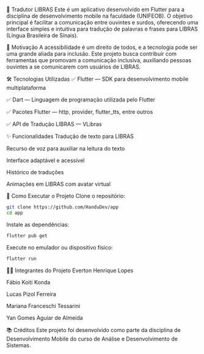 📱 Tradutor LIBRAS
Este é um aplicativo desenvolvido em Flutter para a disciplina de desenvolvimento mobile na faculdade (UNIFEOB). O objetivo principal é facilitar a comunicação entre ouvintes e surdos, oferecendo uma interface simples e intuitiva para tradução de palavras e frases para LIBRAS (Língua Brasileira de Sinais).

🧠 Motivação
A acessibilidade é um direito de todos, e a tecnologia pode ser uma grande aliada para inclusão. Este projeto busca contribuir com ferramentas que promovam a comunicação inclusiva, auxiliando pessoas ouvintes a se comunicarem com usuários de LIBRAS.

🛠️ Tecnologias Utilizadas
✅ Flutter — SDK para desenvolvimento mobile multiplataforma

✅ Dart — Linguagem de programação utilizada pelo Flutter

✅ Pacotes Flutter — http, provider, flutter_tts, entre outros

✅ API de Tradução LIBRAS — VLibras

✨ Funcionalidades
Tradução de texto para LIBRAS

Recurso de voz para auxiliar na leitura do texto

Interface adaptável e acessível

Histórico de traduções

Animações em LIBRAS com avatar virtual

📲 Como Executar o Projeto
Clone o repositório:

```sh
git clone https://github.com/HanduDev/app
cd app
```

Instale as dependências:

```sh
flutter pub get
```

Execute no emulador ou dispositivo físico:

```sh
flutter run
```

👨‍💻 Integrantes do Projeto
Everton Henrique Lopes

Fábio Koiti Konda

Lucas Pizol Ferreira

Mariana Franceschi Tessarini

Yan Gomes Aguiar de Almeida

📚 Créditos
Este projeto foi desenvolvido como parte da disciplina de Desenvolvimento Mobile do curso de Análise e Desenvolvimento de Sistemas.
